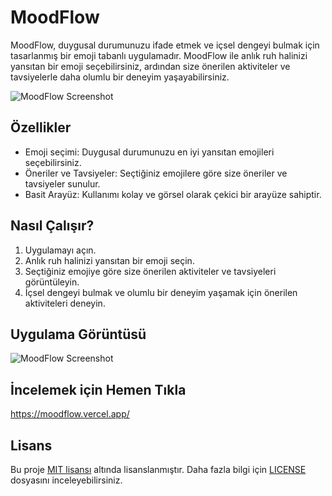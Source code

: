 # MoodFlow

MoodFlow, duygusal durumunuzu ifade etmek ve içsel dengeyi bulmak için tasarlanmış bir emoji tabanlı uygulamadır. MoodFlow ile anlık ruh halinizi yansıtan bir emoji seçebilirsiniz, ardından size önerilen aktiviteler ve tavsiyelerle daha olumlu bir deneyim yaşayabilirsiniz.

![MoodFlow Screenshot](https://github.com/mustafakaracuha/moodflow/blob/main/src/assets/appLogo.png)


## Özellikler

- Emoji seçimi: Duygusal durumunuzu en iyi yansıtan emojileri seçebilirsiniz.
- Öneriler ve Tavsiyeler: Seçtiğiniz emojilere göre size öneriler ve tavsiyeler sunulur.
- Basit Arayüz: Kullanımı kolay ve görsel olarak çekici bir arayüze sahiptir.

## Nasıl Çalışır?

1. Uygulamayı açın.
2. Anlık ruh halinizi yansıtan bir emoji seçin.
3. Seçtiğiniz emojiye göre size önerilen aktiviteler ve tavsiyeleri görüntüleyin.
4. İçsel dengeyi bulmak ve olumlu bir deneyim yaşamak için önerilen aktiviteleri deneyin.

## Uygulama Görüntüsü

![MoodFlow Screenshot](https://github.com/mustafakaracuha/moodflow/blob/main/src/assets/appScreenshot.png)

## İncelemek için Hemen Tıkla

https://moodflow.vercel.app/

## Lisans

Bu proje [MIT lisansı](LICENSE) altında lisanslanmıştır. Daha fazla bilgi için [LICENSE](LICENSE) dosyasını inceleyebilirsiniz.
